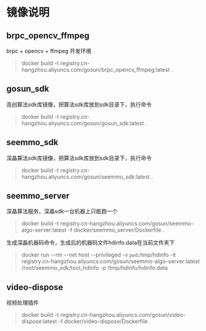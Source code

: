 # 镜像说明


## brpc_opencv_ffmpeg

brpc + opencv + ffmpeg 开发环境

> docker build -t registry.cn-hangzhou.aliyuncs.com/gosun/brpc_opencv_ffmpeg:latest .


## gosun_sdk

高创算法sdk库镜像，把算法sdk库放到sdk目录下，执行命令

> docker build -t registry.cn-hangzhou.aliyuncs.com/gosun/gosun_sdk:latest .


## seemmo_sdk


深瞐算法sdk库镜像，把算法sdk库放到sdk目录下，执行命令

> docker build -t registry.cn-hangzhou.aliyuncs.com/gosun/seemmo_sdk:latest .


## seemmo_server


深瞐算法服务，深瞐sdk一台机器上只能跑一个

> docker build -t registry.cn-hangzhou.aliyuncs.com/gosun/seemmo-algo-server:latest -f docker/seemmo_server/Dockerfile .

生成深瞐机器码命令，生成后的机器码文件hdinfo.data在当前文件夹下

> docker run --rm --net host --privileged -v `pwd`:/tmp/hdinfo -it registry.cn-hangzhou.aliyuncs.com/gosun/seemmo-algo-server:latest  /root/seemmo_sdk/tool_hdinfo -p /tmp/hdinfo/hdinfo.data


## video-dispose

视频处理插件

> docker build -t registry.cn-hangzhou.aliyuncs.com/gosun/video-dispose:latest -f docker/video-dispose/Dockerfile .

